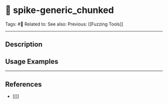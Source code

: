 # 💢 spike-generic_chunked
Tags: #💢
Related to: 
See also: 
Previous: [[Fuzzing Tools]]

---
## Description


## Usage Examples


---
## References
- [[]]